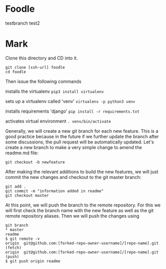 # Foodle
testbranch
test2

# Mark

Clone this directory and CD into it. 

```
git clone [ssh-url] foodle
cd foodle
```

Then issue the following commands

installs the virtualenv
```pip3 install virtualenv```

sets up a virtualenv called 'venv'
```virtualenv -p python3 venv```

installs requirements 'django'
```pip install -r requirements.txt```

activates virtual environment
```. venv/bin/activate```

Generally, we will create a new git branch for each new feature. This is a good practice because in the future if we further update the branch after some discussions, the pull request will be automatically updated. Let's create a new branch to make a very simple change to amend the readme.md file:

```
git checkout -b newfeature
```
After making the relevant additions to build the new features, we will just commit the new changes and checkout to the git master branch:
```
git add .
git commit -m "information added in readme"
git checkout master
```
At this point, we will push the branch to the remote repository. 
For this we will first check the branch name with the new feature as well as the git remote repository aliases. 
Then we will push the changes using 

```git push [git-remote-alias] [branch-name]:
git branch
* master
readme
$ git remote -v
origin  git@github.com:[forked-repo-owner-username]/[repo-name].git (fetch)
origin  git@github.com:[forked-repo-owner-username]/[repo-name].git (push)
$ git push origin readme
```
